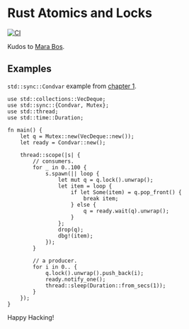 # Rust Atomics and Locks

[![CI](https://github.com/keithnoguchi/atomics-rs/actions/workflows/ci.yml/badge.svg)](
https://github.com/keithnoguchi/atomics-rs/actions)

[mara bos]: https://m-ou.se/

Kudos to [Mara Bos].

## Examples

[chapter 1]: ch01/src/main.rs

`std::sync::Condvar` example from [chapter 1].

```
use std::collections::VecDeque;
use std::sync::{Condvar, Mutex};
use std::thread;
use std::time::Duration;

fn main() {
    let q = Mutex::new(VecDeque::new());
    let ready = Condvar::new();

    thread::scope(|s| {
        // consumers.
        for _ in 0..100 {
            s.spawn(|| loop {
                let mut q = q.lock().unwrap();
                let item = loop {
                    if let Some(item) = q.pop_front() {
                        break item;
                    } else {
                        q = ready.wait(q).unwrap();
                    }
                };
                drop(q);
                dbg!(item);
            });
        }

        // a producer.
        for i in 0.. {
            q.lock().unwrap().push_back(i);
            ready.notify_one();
            thread::sleep(Duration::from_secs(1));
        }
    });
}
```

Happy Hacking!
